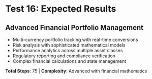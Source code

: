 # Test 16: Expected Results

## Advanced Financial Portfolio Management
- Multi-currency portfolio tracking with real-time conversions
- Risk analysis with sophisticated mathematical models
- Performance analytics across multiple asset classes
- Regulatory reporting and compliance verification
- Complex financial calculations and state management

**Total Steps**: 75 | **Complexity**: Advanced with financial mathematics